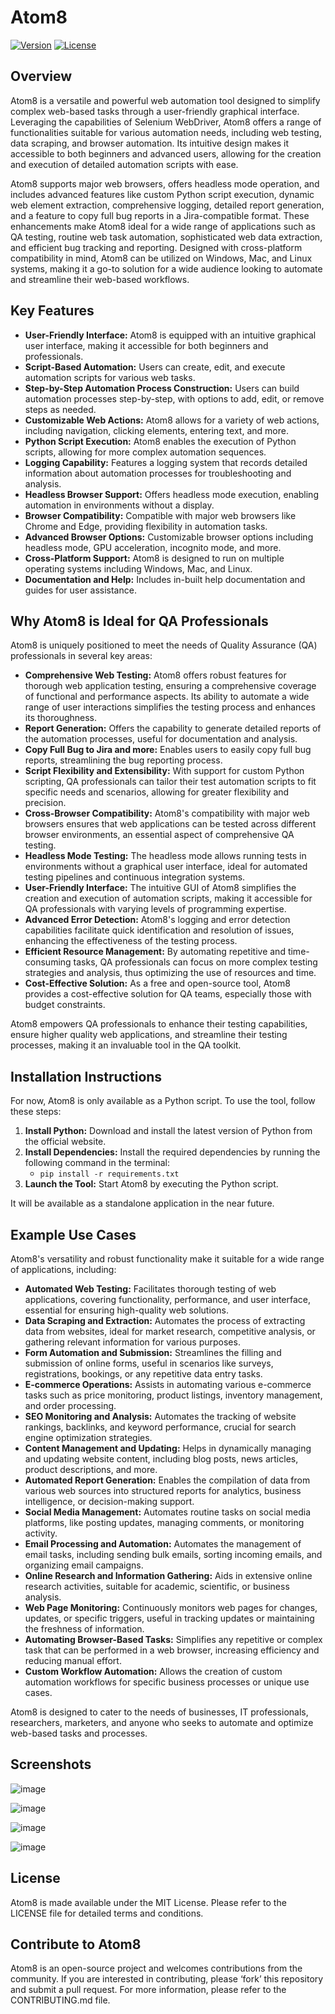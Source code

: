# Atom8
[![Version](https://img.shields.io/badge/1.0-dev-blue)](https://github.com/Dcohen52/Atom8/tree/main)
[![License](https://img.shields.io/badge/License-MIT-green)](https://mit-license.org/)
## Overview

Atom8 is a versatile and powerful web automation tool designed to simplify complex web-based tasks through a user-friendly graphical interface. Leveraging the capabilities of Selenium WebDriver, Atom8 offers a range of functionalities suitable for various automation needs, including web testing, data scraping, and browser automation. Its intuitive design makes it accessible to both beginners and advanced users, allowing for the creation and execution of detailed automation scripts with ease. 

Atom8 supports major web browsers, offers headless mode operation, and includes advanced features like custom Python script execution, dynamic web element extraction, comprehensive logging, detailed report generation, and a feature to copy full bug reports in a Jira-compatible format. These enhancements make Atom8 ideal for a wide range of applications such as QA testing, routine web task automation, sophisticated web data extraction, and efficient bug tracking and reporting. Designed with cross-platform compatibility in mind, Atom8 can be utilized on Windows, Mac, and Linux systems, making it a go-to solution for a wide audience looking to automate and streamline their web-based workflows.

## Key Features

- **User-Friendly Interface:** Atom8 is equipped with an intuitive graphical user interface, making it accessible for both beginners and professionals.
- **Script-Based Automation:** Users can create, edit, and execute automation scripts for various web tasks.
- **Step-by-Step Automation Process Construction:** Users can build automation processes step-by-step, with options to add, edit, or remove steps as needed.
- **Customizable Web Actions:** Atom8 allows for a variety of web actions, including navigation, clicking elements, entering text, and more.
- **Python Script Execution:** Atom8 enables the execution of Python scripts, allowing for more complex automation sequences.
- **Logging Capability:** Features a logging system that records detailed information about automation processes for troubleshooting and analysis.
- **Headless Browser Support:** Offers headless mode execution, enabling automation in environments without a display.
- **Browser Compatibility:** Compatible with major web browsers like Chrome and Edge, providing flexibility in automation tasks.
- **Advanced Browser Options:** Customizable browser options including headless mode, GPU acceleration, incognito mode, and more.
- **Cross-Platform Support:** Atom8 is designed to run on multiple operating systems including Windows, Mac, and Linux.
- **Documentation and Help:** Includes in-built help documentation and guides for user assistance.


## Why Atom8 is Ideal for QA Professionals

Atom8 is uniquely positioned to meet the needs of Quality Assurance (QA) professionals in several key areas:
- **Comprehensive Web Testing:** Atom8 offers robust features for thorough web application testing, ensuring a comprehensive coverage of functional and performance aspects. Its ability to automate a wide range of user interactions simplifies the testing process and enhances its thoroughness.
- **Report Generation:** Offers the capability to generate detailed reports of the automation processes, useful for documentation and analysis.
- **Copy Full Bug to Jira and more:** Enables users to easily copy full bug reports, streamlining the bug reporting process.
- **Script Flexibility and Extensibility:** With support for custom Python scripting, QA professionals can tailor their test automation scripts to fit specific needs and scenarios, allowing for greater flexibility and precision.
- **Cross-Browser Compatibility:** Atom8's compatibility with major web browsers ensures that web applications can be tested across different browser environments, an essential aspect of comprehensive QA testing.
- **Headless Mode Testing:** The headless mode allows running tests in environments without a graphical user interface, ideal for automated testing pipelines and continuous integration systems.
- **User-Friendly Interface:** The intuitive GUI of Atom8 simplifies the creation and execution of automation scripts, making it accessible for QA professionals with varying levels of programming expertise.
- **Advanced Error Detection:** Atom8's logging and error detection capabilities facilitate quick identification and resolution of issues, enhancing the effectiveness of the testing process.
- **Efficient Resource Management:** By automating repetitive and time-consuming tasks, QA professionals can focus on more complex testing strategies and analysis, thus optimizing the use of resources and time.
- **Cost-Effective Solution:** As a free and open-source tool, Atom8 provides a cost-effective solution for QA teams, especially those with budget constraints.

Atom8 empowers QA professionals to enhance their testing capabilities, ensure higher quality web applications, and streamline their testing processes, making it an invaluable tool in the QA toolkit.

## Installation Instructions

For now, Atom8 is only available as a Python script. To use the tool, follow these steps:

1. **Install Python:** Download and install the latest version of Python from the official website.
2. **Install Dependencies:** Install the required dependencies by running the following command in the terminal:
   - `pip install -r requirements.txt`
3. **Launch the Tool:** Start Atom8 by executing the Python script.

It will be available as a standalone application in the near future.

## Example Use Cases

Atom8's versatility and robust functionality make it suitable for a wide range of applications, including:

- **Automated Web Testing:** Facilitates thorough testing of web applications, covering functionality, performance, and user interface, essential for ensuring high-quality web solutions.
- **Data Scraping and Extraction:** Automates the process of extracting data from websites, ideal for market research, competitive analysis, or gathering relevant information for various purposes.
- **Form Automation and Submission:** Streamlines the filling and submission of online forms, useful in scenarios like surveys, registrations, bookings, or any repetitive data entry tasks.
- **E-commerce Operations:** Assists in automating various e-commerce tasks such as price monitoring, product listings, inventory management, and order processing.
- **SEO Monitoring and Analysis:** Automates the tracking of website rankings, backlinks, and keyword performance, crucial for search engine optimization strategies.
- **Content Management and Updating:** Helps in dynamically managing and updating website content, including blog posts, news articles, product descriptions, and more.
- **Automated Report Generation:** Enables the compilation of data from various web sources into structured reports for analytics, business intelligence, or decision-making support.
- **Social Media Management:** Automates routine tasks on social media platforms, like posting updates, managing comments, or monitoring activity.
- **Email Processing and Automation:** Automates the management of email tasks, including sending bulk emails, sorting incoming emails, and organizing email campaigns.
- **Online Research and Information Gathering:** Aids in extensive online research activities, suitable for academic, scientific, or business analysis.
- **Web Page Monitoring:** Continuously monitors web pages for changes, updates, or specific triggers, useful in tracking updates or maintaining the freshness of information.
- **Automating Browser-Based Tasks:** Simplifies any repetitive or complex task that can be performed in a web browser, increasing efficiency and reducing manual effort.
- **Custom Workflow Automation:** Allows the creation of custom automation workflows for specific business processes or unique use cases.

Atom8 is designed to cater to the needs of businesses, IT professionals, researchers, marketers, and anyone who seeks to automate and optimize web-based tasks and processes.

## Screenshots

![image](https://github.com/Dcohen52/Atom8/assets/26333525/7382fe3b-8954-4107-9fb6-a2699b65f414)


![image](https://github.com/Dcohen52/Atom8/assets/26333525/45dd2487-23b8-4212-9a94-f3915ed4e1bf)

![image](https://github.com/Dcohen52/Atom8/assets/26333525/0dcd70cc-1e4d-4478-bf97-f7112ebbf3c7)


![image](https://github.com/Dcohen52/Atom8/assets/26333525/b301c439-a8b6-47d6-ae72-188b8068de42)


## License

Atom8 is made available under the MIT License. Please refer to the LICENSE file for detailed terms and conditions.

## Contribute to Atom8

Atom8 is an open-source project and welcomes contributions from the community. If you are interested in contributing, please ‘fork’ this repository and submit a pull request. For more information, please refer to the CONTRIBUTING.md file.
